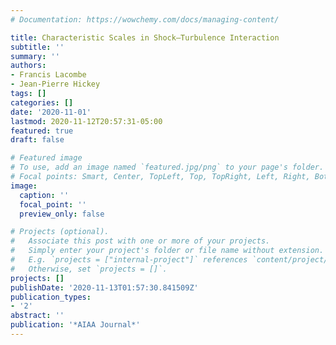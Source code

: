 ```yaml
---
# Documentation: https://wowchemy.com/docs/managing-content/

title: Characteristic Scales in Shock–Turbulence Interaction
subtitle: ''
summary: ''
authors:
- Francis Lacombe
- Jean-Pierre Hickey
tags: []
categories: []
date: '2020-11-01'
lastmod: 2020-11-12T20:57:31-05:00
featured: true
draft: false

# Featured image
# To use, add an image named `featured.jpg/png` to your page's folder.
# Focal points: Smart, Center, TopLeft, Top, TopRight, Left, Right, BottomLeft, Bottom, BottomRight.
image:
  caption: ''
  focal_point: ''
  preview_only: false

# Projects (optional).
#   Associate this post with one or more of your projects.
#   Simply enter your project's folder or file name without extension.
#   E.g. `projects = ["internal-project"]` references `content/project/deep-learning/index.md`.
#   Otherwise, set `projects = []`.
projects: []
publishDate: '2020-11-13T01:57:30.841509Z'
publication_types:
- '2'
abstract: ''
publication: '*AIAA Journal*'
---
```

